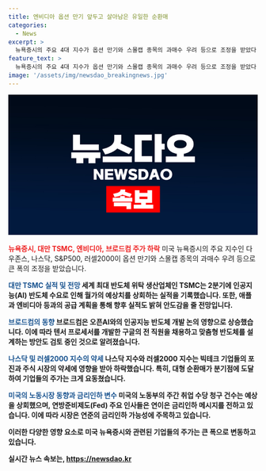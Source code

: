 ```yaml
---
title: 엔비디아 옵션 만기 앞두고 살아남은 유일한 순환매
categories:
  - News
excerpt: >
  뉴욕증시의 주요 4대 지수가 옵션 만기와 스몰캡 종목의 과매수 우려 등으로 조정을 받았다. TSMC의 호실적에도 불구하고 대부분의 반도체 기업이 급락했으며, 다우존스 지수는 1.29%, 나스닥 지수는 0.7%, S&P500 지수는 0.78%, 러셀2000 지수는 1.85% 하락했다. TSMC는 AI 반도체 수요로 실적을 향상시켰고, 미국 반도체법에 따라 애리조나에 반도체 팹을 확장할 예정이다. 금리인하 가능성이 높아지는 가운데 채권시장이 변동을 보였고, 국제 금가격과 원유 가격도 하락했다.
feature_text: >
  뉴욕증시의 주요 4대 지수가 옵션 만기와 스몰캡 종목의 과매수 우려 등으로 조정을 받았다. TSMC의 호실적에도 불구하고 대부분의 반도체 기업이 급락했으며, 다우존스 지수는 1.29%, 나스닥 지수는 0.7%, S&P500 지수는 0.78%, 러셀2000 지수는 1.85% 하락했다. TSMC는 AI 반도체 수요로 실적을 향상시켰고, 미국 반도체법에 따라 애리조나에 반도체 팹을 확장할 예정이다. 금리인하 가능성이 높아지는 가운데 채권시장이 변동을 보였고, 국제 금가격과 원유 가격도 하락했다.
image: '/assets/img/newsdao_breakingnews.jpg'
---
```


<p><img src="/assets/img/newsdao_breakingnews.jpg" alt="implanttips 속보" /></p>

<p><b><span style="color: #ee2323;">뉴욕증시, 대만 TSMC, 엔비디아, 브로드컴 주가 하락</span></b>
미국 뉴욕증시의 주요 지수인 다우존스, 나스닥, S&amp;P500, 러셀2000이 옵션 만기와 스몰캡 종목의 과매수 우려 등으로 큰 폭의 조정을 받았습니다.</p>

<p><b><span style="color: #1a5490;">대만 TSMC 실적 및 전망</span><b>
세계 최대 반도체 위탁 생산업체인 TSMC는 2분기에 인공지능(AI) 반도체 수요로 인해 월가의 예상치를 상회하는 실적을 기록했습니다. 또한, 애플과 엔비디아 등과의 공급 계획을 통해 향후 실적도 밝혀 안도감을 줄 전망입니다.</p>

<p><b><span style="color: #1a5490;">브로드컴의 동향</span><b>
브로드컴은 오픈AI와의 인공지능 반도체 개발 논의 영향으로 상승했습니다. 이에 따라 텐서 프로세서를 개발한 구글의 전 직원을 채용하고 맞춤형 반도체를 설계하는 방안도 검토 중인 것으로 알려졌습니다.</p>

<p><b><span style="color: #1a5490;">나스닥 및 러셀2000 지수의 약세</span><b>
나스닥 지수와 러셀2000 지수는 빅테크 기업들의 포진과 주식 시장의 약세에 영향을 받아 하락했습니다. 특히, 대형 순환매가 분기점에 도달하여 기업들의 주가는 크게 요동쳤습니다.</p>

<p><b><span style="color: #1a5490;">미국의 노동시장 동향과 금리인하 변수</span><b>
미국의 노동부의 주간 취업 수당 청구 건수는 예상을 상회했으며, 연방준비제도(Fed) 주요 인사들은 연이은 금리인하 메시지를 전하고 있습니다. 이에 따라 시장은 연준의 금리인하 가능성에 주목하고 있습니다.</p>

<p>이러한 다양한 영향 요소로 미국 뉴욕증시와 관련된 기업들의 주가는 큰 폭으로 변동하고 있습니다.</p>
실시간 뉴스 속보는, <a href="https://newsdao.kr" rel="dofollow">https://newsdao.kr</a>


